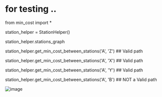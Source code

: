 # for testing ..


from min_cost import *  

station_helper = StationHelper()

station_helper.stations_graph


station_helper.get_min_cost_between_stations('A', 'Z') ## Valid path

station_helper.get_min_cost_between_stations('A', 'X') ## Valid path

station_helper.get_min_cost_between_stations('A', 'Y') ## Valid path

station_helper.get_min_cost_between_stations('A', 'B') ## NOT a Valid path




![image](https://user-images.githubusercontent.com/3162172/173738954-0bf1a283-edf9-4e60-8011-fe109f69e6b8.png)


